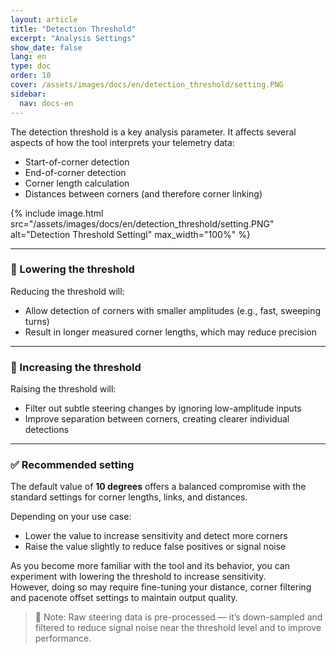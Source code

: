 ```yaml
---
layout: article
title: "Detection Threshold"
excerpt: "Analysis Settings"
show_date: false
lang: en
type: doc
order: 10
cover: /assets/images/docs/en/detection_threshold/setting.PNG
sidebar:
  nav: docs-en
---
```


The detection threshold is a key analysis parameter. It affects several aspects of how the tool interprets your telemetry data:

- Start-of-corner detection  
- End-of-corner detection  
- Corner length calculation  
- Distances between corners (and therefore corner linking)

{% include image.html
   src="/assets/images/docs/en/detection_threshold/setting.PNG"
   alt="Detection Threshold Settingl"
   max_width="100%" %}

---

### 🔽 Lowering the threshold

Reducing the threshold will:

- Allow detection of corners with smaller amplitudes (e.g., fast, sweeping turns)
- Result in longer measured corner lengths, which may reduce precision

---

### 🔼 Increasing the threshold

Raising the threshold will:

- Filter out subtle steering changes by ignoring low-amplitude inputs
- Improve separation between corners, creating clearer individual detections

---

### ✅ Recommended setting

The default value of **10 degrees** offers a balanced compromise with the standard settings for corner lengths, links, and distances.

Depending on your use case:

- Lower the value to increase sensitivity and detect more corners
- Raise the value slightly to reduce false positives or signal noise

As you become more familiar with the tool and its behavior, you can experiment with lowering the threshold to increase sensitivity.  
However, doing so may require fine-tuning your distance, corner filtering and pacenote offset settings to maintain output quality.

> 📌 Note: Raw steering data is pre-processed — it’s down-sampled and filtered to reduce signal noise near the threshold level and to improve performance.
